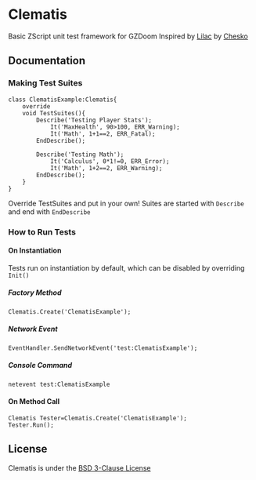 # Clematis
Basic ZScript unit test framework for GZDoom
Inspired by [Lilac](https://github.com/chesko256/Lilac) by [Chesko](https://github.com/chesko256)

## Documentation
### Making Test Suites
```CSharp
class ClematisExample:Clematis{
    override
    void TestSuites(){
        Describe('Testing Player Stats');
            It('MaxHealth', 90>100, ERR_Warning);
            It('Math', 1+1==2, ERR_Fatal);
        EndDescribe();

        Describe('Testing Math');
            It('Calculus', 0*1!=0, ERR_Error);
            It('Math', 1+2==2, ERR_Warning);
        EndDescribe();
    }
}
```
Override TestSuites and put in your own!
Suites are started with `Describe` and end with `EndDescribe`

### How to Run Tests
#### On Instantiation
Tests run on instantiation by default, which can be disabled by overriding `Init()`
##### Factory Method
```CSharp
Clematis.Create('ClematisExample');
```
##### Network Event
```CSharp
EventHandler.SendNetworkEvent('test:ClematisExample');
```
##### Console Command
```
netevent test:ClematisExample
```
#### On Method Call
```CSharp
Clematis Tester=Clematis.Create('ClematisExample');
Tester.Run();
```

## License
Clematis is under the [BSD 3-Clause License](https://github.com/ZippeyKeys12/clematis/blob/master/LICENSE)
